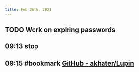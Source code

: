 ```yaml
---
title: Feb 26th, 2021
---
```


## TODO Work on expiring passwords
##
## 09:13 stop
## 09:15 #bookmark [GitHub - akhater/Lupin](https://github.com/akhater/Lupin)
